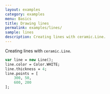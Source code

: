 ```yaml
---
layout: examples
category: examples
menu: Basics
title: Drawing lines
permalink: examples/lines/
sample: lines
description: Creating lines with ceramic.Line.
---
```


Creating lines with `ceramic.Line`.

```haxe
var line = new Line();
line.color = Color.WHITE;
line.thickness = 4;
line.points = [
    300, 50,
    600, 200
];
```